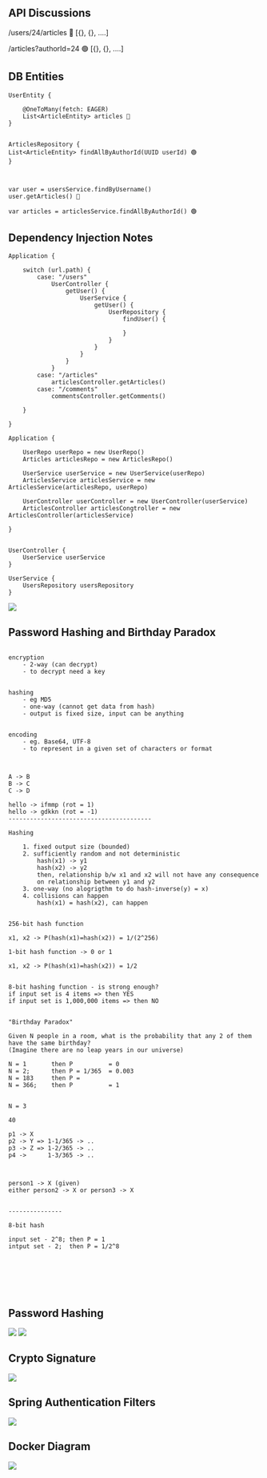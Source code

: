 

## API Discussions


/users/24/articles 🔵 						[{}, {}, ....]

/articles?authorId=24 🟢					[{}, {}, ....]

## DB Entities 

```
UserEntity {

	@OneToMany(fetch: EAGER)
	List<ArticleEntity> articles 🔵
}


ArticlesRepository {
List<ArticleEntity> findAllByAuthorId(UUID userId) 🟢
}



var user = usersService.findByUsername()
user.getArticles() 🔵

var articles = articlesService.findAllByAuthorId() 🟢 
```


## Dependency Injection Notes 

```
Application {

	switch (url.path) {
		case: "/users" 
			UserController {
				getUser() {
					UserService {
						getUser() {
							UserRepository {
								findUser() {
								 	
								}
							}
						}
					}
				}
			} 
		case: "/articles"
			articlesController.getArticles()
		case: "/comments"
			commentsController.getComments()
	
	}

}
```

```
Application {

	UserRepo userRepo = new UserRepo()
	Articles articlesRepo = new ArticlesRepo() 
	
	UserService userService = new UserService(userRepo)
	ArticlesService articlesService = new ArticlesService(articlesRepo, userRepo)
	
	UserController userController = new UserController(userService)
	ArticlesController articlesCongtroller = new ArticlesController(articlesService)
 
}


UserController {
	UserService userService
}

UserService {
	UsersRepository usersRepository
}
```

![](./docs/di-excalidraw.png)

## Password Hashing and Birthday Paradox 


```

encryption
	- 2-way (can decrypt)
	- to decrypt need a key 


hashing 
	- eg MD5 
	- one-way (cannot get data from hash)
	- output is fixed size, input can be anything 
	

encoding 
	- eg. Base64, UTF-8
	- to represent in a given set of characters or format



A -> B
B -> C 
C -> D

hello -> ifmmp (rot = 1)
hello -> gdkkn (rot = -1)
----------------------------------------

Hashing 

	1. fixed output size (bounded)
	2. sufficiently random and not deterministic 
		hash(x1) -> y1
		hash(x2) -> y2
		then, relationship b/w x1 and x2 will not have any consequence 
		on relationship between y1 and y2
	3. one-way (no alogrigthm to do hash-inverse(y) = x) 
	4. collisions can happen 
		hash(x1) = hash(x2), can happen 


256-bit hash function 

x1, x2 -> P(hash(x1)=hash(x2)) = 1/(2^256)

1-bit hash function -> 0 or 1 
		
x1, x2 -> P(hash(x1)=hash(x2)) = 1/2


8-bit hashing function - is strong enough? 
if input set is 4 items => then YES
if input set is 1,000,000 items => then NO 


"Birthday Paradox"

Given N people in a room, what is the probability that any 2 of them have the same birthday?
(Imagine there are no leap years in our universe) 

N = 1		then P 			= 0
N = 2; 		then P = 1/365 	= 0.003
N = 183		then P = 
N = 366; 	then P 			= 1 


N = 3 

40

p1 -> X
p2 -> Y => 1-1/365 -> ..
p3 -> Z => 1-2/365 -> ..
p4 ->      1-3/365 -> ..



person1 -> X (given)
either person2 -> X or person3 -> X 


---------------

8-bit hash

input set - 2^8; then P = 1
intput set - 2;  then P = 1/2^8 







```

## Password Hashing 

![](./docs/pw-hash-1.png)
![](./docs/pw-hash-2.png)

## Crypto Signature 

![](./docs/jwt-hash-signature.png)

## Spring Authentication Filters 

![](./docs/spring-authentication-filters.png)

## Docker Diagram 

![](./docs/docker-diagram.png)